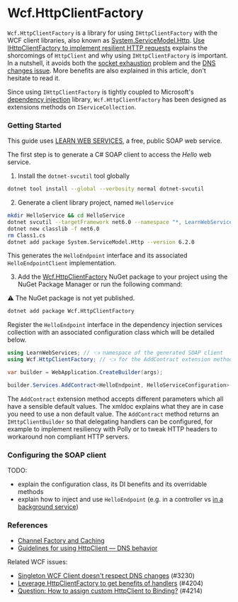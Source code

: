 # Wcf.HttpClientFactory

`Wcf.HttpClientFactory` is a library for using `IHttpClientFactory` with the WCF client libraries, also known as [System.ServiceModel.Http][1]. [Use IHttpClientFactory to implement resilient HTTP requests][2] explains the shorcomings of `HttpClient` and why using `IHttpClientFactory` is important. In a nutshell, it avoids both the [socket exhaustion][3] problem and the [DNS changes issue][4]. More benefits are also explained in this article, don't hesitate to read it.

Since using `IHttpClientFactory` is tightly coupled to Microsoft's [dependency injection][5] library, `Wcf.HttpClientFactory` has been designed as extensions methods on `IServiceCollection`.

### Getting Started

This guide uses [LEARN WEB SERVICES][6], a free, public SOAP web service.

The first step is to generate a C# SOAP client to access the *Hello* web service.

1. Install the `dotnet-svcutil` tool globally

```sh
dotnet tool install --global --verbosity normal dotnet-svcutil
```

2. Generate a client library project, named `HelloService`

```sh
mkdir HelloService && cd HelloService
dotnet svcutil --targetFramework net6.0 --namespace "*, LearnWebServices" "https://apps.learnwebservices.com/services/hello?WSDL"
dotnet new classlib -f net6.0
rm Class1.cs
dotnet add package System.ServiceModel.Http --version 6.2.0
```

This generates the `HelloEndpoint` interface and its associated `HelloEndpointClient` implementation.

3. Add the [Wcf.HttpClientFactory](https://www.nuget.org/packages/Wcf.HttpClientFactory) NuGet package to your project using the NuGet Package Manager or run the following command:

⚠️ The NuGet package is not yet published.

```sh
dotnet add package Wcf.HttpClientFactory
```

Register the `HelloEndpoint` interface in the dependency injection services collection with an associated configuration class which will be detailed below.

```csharp
using LearnWebServices; // 👈 namespace of the generated SOAP client
using Wcf.HttpClientFactory; // 👈 for the AddContract extension method to be available

var builder = WebApplication.CreateBuilder(args);

builder.Services.AddContract<HelloEndpoint, HelloServiceConfiguration>();
```

The `AddContract` extension method accepts different parameters which all have a sensible default values. The xmldoc explains what they are in case you need to use a non default value. The `AddContract` method returns an `IHttpClientBuilder` so that delegating handlers can be configured, for example to implement resiliency with Polly or to tweak HTTP headers to workaround non compliant HTTP servers.

### Configuring the SOAP client

TODO:

* explain the configuration class, its DI benefits and its overridable methods
* explain how to inject and use `HelloEndpoint` (e.g. in a controller vs [in a background service](https://learn.microsoft.com/en-us/dotnet/core/extensions/scoped-service))

### References

* [Channel Factory and Caching][7]
* [Guidelines for using HttpClient — DNS behavior][8]

Related WCF issues:

* [Singleton WCF Client doesn't respect DNS changes][9] (#3230)
* [Leverage HttpClientFactory to get benefits of handlers][10] (#4204)
* [Question: How to assign custom HttpClient to Binding?][11] (#4214)

[1]: https://www.nuget.org/packages/System.ServiceModel.Http
[2]: https://learn.microsoft.com/en-us/dotnet/architecture/microservices/implement-resilient-applications/use-httpclientfactory-to-implement-resilient-http-requests
[3]: https://www.aspnetmonsters.com/2016/08/2016-08-27-httpclientwrong/
[4]: https://github.com/dotnet/runtime/issues/18348
[5]: https://learn.microsoft.com/en-us/dotnet/core/extensions/dependency-injection
[6]: https://www.learnwebservices.com
[7]: https://learn.microsoft.com/en-us/dotnet/framework/wcf/feature-details/channel-factory-and-caching
[8]: https://learn.microsoft.com/en-us/dotnet/fundamentals/networking/http/httpclient-guidelines#dns-behavior
[9]: https://github.com/dotnet/wcf/issues/3230
[10]: https://github.com/dotnet/wcf/issues/4204
[11]: https://github.com/dotnet/wcf/issues/4214
